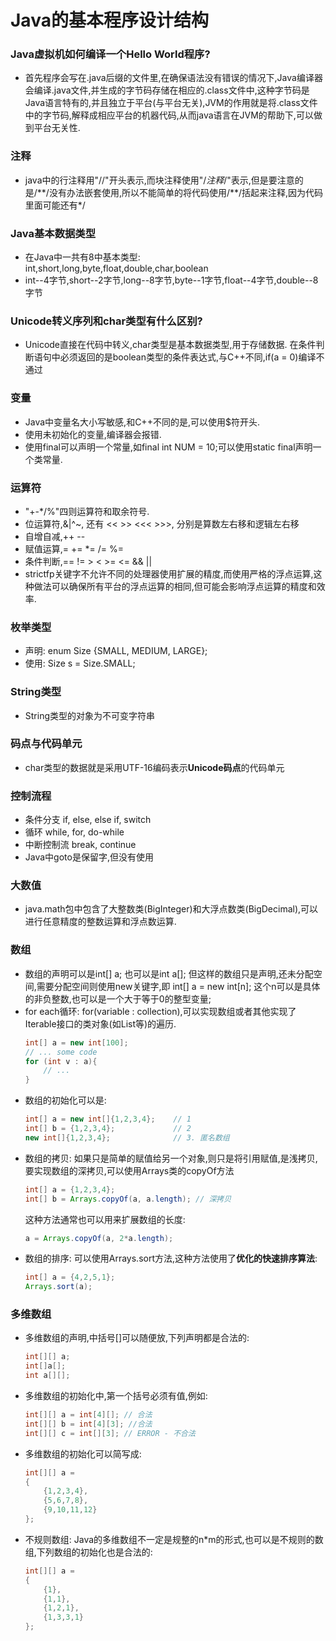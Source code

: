 # Java的基本程序设计结构
### Java虚拟机如何编译一个Hello World程序?
- 首先程序会写在.java后缀的文件里,在确保语法没有错误的情况下,Java编译器会编译.java文件,并生成的字节码存储在相应的.class文件中,这种字节码是Java语言特有的,并且独立于平台(与平台无关),JVM的作用就是将.class文件中的字节码,解释成相应平台的机器代码,从而java语言在JVM的帮助下,可以做到平台无关性.
### 注释
- java中的行注释用"//"开头表示,而块注释使用"/*注释*/"表示,但是要注意的是/\*\*/没有办法嵌套使用,所以不能简单的将代码使用/\*\*/括起来注释,因为代码里面可能还有*/
### Java基本数据类型
- 在Java中一共有8中基本类型: int,short,long,byte,float,double,char,boolean
- int--4字节,short--2字节,long--8字节,byte--1字节,float--4字节,double--8字节
### Unicode转义序列和char类型有什么区别?
- Unicode直接在代码中转义,char类型是基本数据类型,用于存储数据.
在条件判断语句中必须返回的是boolean类型的条件表达式,与C++不同,if(a = 0)编译不通过
### 变量
- Java中变量名大小写敏感,和C++不同的是,可以使用$符开头.
- 使用未初始化的变量,编译器会报错.
- 使用final可以声明一个常量,如final int NUM = 10;可以使用static final声明一个类常量.
### 运算符
- "+-*/%"四则运算符和取余符号.
- 位运算符,&|^~, 还有 << >> <<< >>>, 分别是算数左右移和逻辑左右移
- 自增自减,++ --
- 赋值运算,= += *= /= %=
- 条件判断,== != > < >= <= && ||
- strictfp关键字不允许不同的处理器使用扩展的精度,而使用严格的浮点运算,这种做法可以确保所有平台的浮点运算的相同,但可能会影响浮点运算的精度和效率.
### 枚举类型
- 声明: enum Size {SMALL, MEDIUM, LARGE};
- 使用: Size s = Size.SMALL;
### String类型
- String类型的对象为不可变字符串
### 码点与代码单元
- char类型的数据就是采用UTF-16编码表示**Unicode码点**的代码单元
### 控制流程
- 条件分支 if, else, else if, switch
- 循环 while, for, do-while
- 中断控制流 break, continue
- Java中goto是保留字,但没有使用
### 大数值
- java.math包中包含了大整数类(BigInteger)和大浮点数类(BigDecimal),可以进行任意精度的整数运算和浮点数运算.
### 数组
- 数组的声明可以是int[] a; 也可以是int a[]; 但这样的数组只是声明,还未分配空间,需要分配空间则使用new关键字,即 int[] a = new int[n]; 这个n可以是具体的非负整数,也可以是一个大于等于0的整型变量;
- for each循环: for(variable : collection),可以实现数组或者其他实现了Iterable接口的类对象(如List等)的遍历.
  ```java
  int[] a = new int[100];
  // ... some code
  for (int v : a){
      // ...
  }
  ```
- 数组的初始化可以是:
    ```java
   int[] a = new int[]{1,2,3,4};    // 1
   int[] b = {1,2,3,4};             // 2
   new int[]{1,2,3,4};              // 3. 匿名数组
    ```
- 数组的拷贝: 
  如果只是简单的赋值给另一个对象,则只是将引用赋值,是浅拷贝,要实现数组的深拷贝,可以使用Arrays类的copyOf方法
  ```java
  int[] a = {1,2,3,4};
  int[] b = Arrays.copyOf(a, a.length); // 深拷贝
  ```
  这种方法通常也可以用来扩展数组的长度:
  ```java
  a = Arrays.copyOf(a, 2*a.length);
  ```
- 数组的排序: 可以使用Arrays.sort方法,这种方法使用了**优化的快速排序算法**:
  ```java
  int[] a = {4,2,5,1};
  Arrays.sort(a);
  ```
### 多维数组
- 多维数组的声明,中括号[]可以随便放,下列声明都是合法的:
  ```java
  int[][] a;
  int[]a[];
  int a[][];
  ```
- 多维数组的初始化中,第一个括号必须有值,例如:
  ```java
  int[][] a = int[4][]; // 合法
  int[][] b = int[4][3]; //合法
  int[][] c = int[][3]; // ERROR - 不合法
  ```
- 多维数组的初始化可以简写成:
  ```java
  int[][] a = 
  {
      {1,2,3,4},
      {5,6,7,8},
      {9,10,11,12}
  };
  ```
- 不规则数组:
  Java的多维数组不一定是规整的n*m的形式,也可以是不规则的数组,下列数组的初始化也是合法的:
  ```java
  int[][] a = 
  {
      {1},
      {1,1},
      {1,2,1},
      {1,3,3,1}
  };
  ```